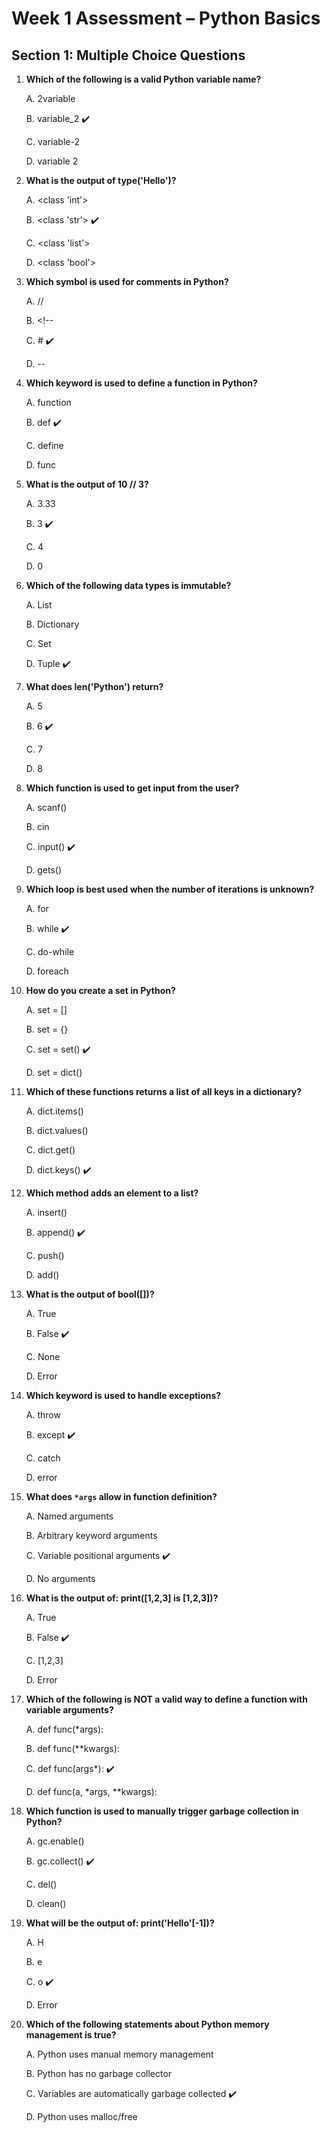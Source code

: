 # Week 1 Assessment – Python Basics

##  Section 1: Multiple Choice Questions


1. **Which of the following is a valid Python variable name?**

   A. 2variable 

   B. variable_2 ✔️

   C. variable-2

   D. variable 2

2. **What is the output of type('Hello')?**

   A. <class 'int'>

   B. <class 'str'>  ✔️

   C. <class 'list'>

   D. <class 'bool'>

3. **Which symbol is used for comments in Python?**

   A. //

   B. <!--

   C. #  ✔️

   D. --

4. **Which keyword is used to define a function in Python?** 

   A. function

   B. def  ✔️

   C. define

   D. func

5. **What is the output of 10 // 3?**

   A. 3.33
 
   B. 3  ✔️

   C. 4

   D. 0

6. **Which of the following data types is immutable?**

   A. List

   B. Dictionary

   C. Set

   D. Tuple ✔️

7. **What does len('Python') return?**

   A. 5

   B. 6  ✔️

   C. 7

   D. 8


8. **Which function is used to get input from the user?**

   A. scanf()

   B. cin

   C. input() ✔️

   D. gets()


9. **Which loop is best used when the number of iterations is unknown?** 

   A. for

   B. while  ✔️

   C. do-while

   D. foreach


10. **How do you create a set in Python?**

    A. set = []

    B. set = {}

    C. set = set() ✔️

    D. set = dict()


11. **Which of these functions returns a list of all keys in a dictionary?**

    A. dict.items()

    B. dict.values()

    C. dict.get()

    D. dict.keys()  ✔️


12. **Which method adds an element to a list?**

    A. insert()

    B. append() ✔️

    C. push()

    D. add()


13. **What is the output of bool([])?**

    A. True

    B. False ✔️

    C. None

    D. Error


14. **Which keyword is used to handle exceptions?**

    A. throw

    B. except ✔️

    C. catch

    D. error


15. **What does `*args` allow in function definition?** 

    A. Named arguments

    B. Arbitrary keyword arguments

    C. Variable positional arguments  ✔️

    D. No arguments


16. **What is the output of: print([1,2,3] is [1,2,3])?** 

    A. True

    B. False ✔️

    C. [1,2,3]

    D. Error


17. **Which of the following is NOT a valid way to define a function with variable arguments?** 

    A. def func(*args):

    B. def func(**kwargs):

    C. def func(args*):  ✔️

    D. def func(a, *args, **kwargs):


18. **Which function is used to manually trigger garbage collection in Python?** 

    A. gc.enable()

    B. gc.collect() ✔️

     C. del()

     D. clean()


19. **What will be the output of: print('Hello'[-1])?**

     A. H

     B. e

     C. o  ✔️

     D. Error

20. **Which of the following statements about Python memory management is true?**

    A. Python uses manual memory management
   
    B. Python has no garbage collector

    C. Variables are automatically garbage collected ✔️

    D. Python uses malloc/free
